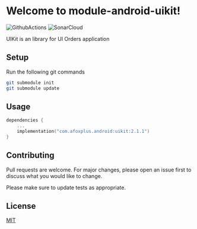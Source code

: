 # Welcome to module-android-uikit!

![GithubActions](https://github.com/afoxplus/app-android-uikit/actions/workflows/android_publish.yml/badge.svg?branch=master) ![SonarCloud](https://sonarcloud.io/api/project_badges/measure?project=afoxplus-app-android-uikit&metric=alert_status)

UIKit is an library for UI Orders application

## Setup

Run the following git commands 

```bash
git submodule init
git submodule update
```

## Usage

```kotlin
dependencies {
    ...
    implementation("com.afoxplus.android:uikit:2.1.1")
}
```

## Contributing
Pull requests are welcome. For major changes, please open an issue first to discuss what you would like to change.

Please make sure to update tests as appropriate.

## License
[MIT](https://choosealicense.com/licenses/mit/)
